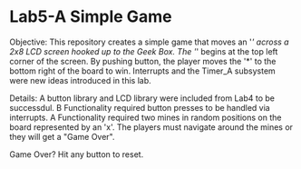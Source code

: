 Lab5-A Simple Game 
====
Objective:
This repository creates a simple game that moves an '*' across a 2x8 LCD screen hooked up to the Geek Box. 
The '*' begins at the top left corner of the screen. 
By pushing button, the player moves the '*' to the bottom right of the board to win. 
Interrupts and the Timer_A subsystem were new ideas introduced in this lab. 

Details: 
A button library and LCD library were included from Lab4 to be successdul. 
B Functionality required button presses to be handled via interrupts. 
A Functionality required two mines in random positions on the board represented by an 'x'. 
The players must navigate around the mines or they will get a "Game Over". 

Game Over? Hit any button to reset. 
